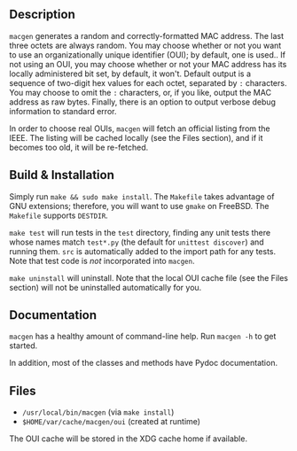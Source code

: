 Description
-----------
`macgen` generates a random and correctly-formatted MAC address. The
last three octets are always random.  You may choose whether or not you
want to use an organizationally unique identifier (OUI); by default, one
is used..  If not using an OUI, you may choose whether or not your MAC
address has its locally administered bit set, by default, it won't.
Default output is a sequence of two-digit hex values for each octet,
separated by `:` characters.  You may choose to omit the `:` characters,
or, if you like, output the MAC address as raw bytes.  Finally, there is
an option to output verbose debug information to standard error.

In order to choose real OUIs, `macgen` will fetch an official listing
from the IEEE.  The listing will be cached locally (see the Files
section), and if it becomes too old, it will be re-fetched.

Build & Installation
--------------------
Simply run `make && sudo make install`.  The `Makefile` takes advantage
of GNU extensions; therefore, you will want to use `gmake` on FreeBSD.
The `Makefile` supports `DESTDIR`.

`make test` will run tests in the `test` directory, finding any unit
tests there whose names match `test*.py` (the default for `unittest
discover`) and running them.  `src` is automatically added to the import
path for any tests.  Note that test code is _not_ incorporated into
`macgen`.

`make uninstall` will uninstall.  Note that the local OUI cache file
(see the Files section) will not be uninstalled automatically for you.

Documentation
-------------
`macgen` has a healthy amount of command-line help.  Run `macgen -h` to
get started.

In addition, most of the classes and methods have Pydoc documentation.

Files
-----
 - `/usr/local/bin/macgen` (via `make install`)
 - `$HOME/var/cache/macgen/oui` (created at runtime)

The OUI cache will be stored in the XDG cache home if available.
